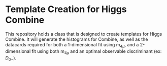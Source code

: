 # Template Creation for Higgs Combine

This repository holds a class that is designed to create templates for Higgs Combine. It will generate the histograms for Combine, as well as the datacards required for both a 1-dimensional fit using $\text{m}_{4\mu}$, and a 2-dimensional fit using both $\text{m}_{4\mu}$ and an optimal observable discriminant (ex: $D_{0-}$).
